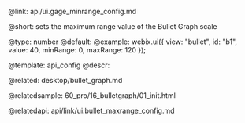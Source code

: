 @link: api/ui.gage_minrange_config.md


@short:
	sets the maximum range value of the Bullet Graph scale

@type: number
@default: 
@example:
webix.ui({
    view: "bullet",
    id: "b1",
    value: 40,
    minRange: 0,
    maxRange: 120
});

@template:	api_config
@descr:

@related:
desktop/bullet_graph.md

@relatedsample:
60_pro/16_bulletgraph/01_init.html

@relatedapi: 
api/link/ui.bullet_maxrange_config.md
